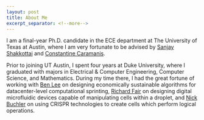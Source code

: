```yaml
---
layout: post
title: About Me
excerpt_separator: <!--more-->
---
```


I am a final-year Ph.D. candidate in the ECE department at The University of Texas at Austin, where I am very fortunate to be advised by [Sanjay Shakkottai](https://sites.google.com/view/sanjay-shakkottai/) and [Constantine Caramanis](https://caramanis.github.io/).

Prior to joining UT Austin, I spent four years at Duke University, where I graduated with majors in Electrical & Computer Engineering, Computer Science, and Mathematics. During my time there, I had the great fortune of working with <a href="https://www.seas.upenn.edu/~leebcc/index.html">Ben Lee</a> on designing economically sustainable algorithms for datacenter-level computational sprinting, <a href="http://microfluidics.ee.duke.edu/">Richard Fair</a> on designing digital microfluidic devices capable of manipulating cells within a droplet, and <a href="https://buchlerlab.wordpress.ncsu.edu/">Nick Buchler</a> on using CRISPR technologies to create cells which perform logical operations.
